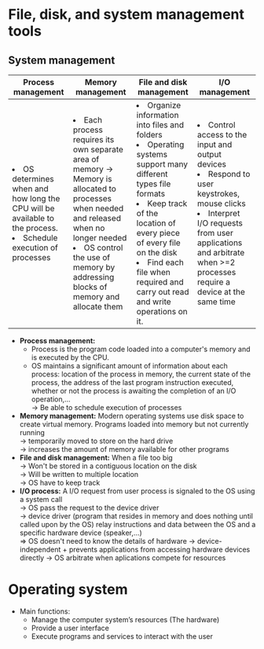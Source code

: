 # File, disk, and system management tools

## System management

| Process management | Memory management | File and disk management | I/O management |
|--|--|--|--|
|<li>OS determines when and how long the CPU will be available to the process.</li><li>Schedule execution of processes</li>|<li>Each process requires its own separate area of memory -> Memory is allocated to processes when needed and released when no longer needed </li><li>OS control the use of memory by addressing blocks of memory and allocate them</li>|<li>Organize information into files and folders</li><li>Operating systems support many different types file formats</li><li>Keep track of the location of every piece of every file on the disk</li><li>Find each file when required and carry out read and write operations on it.</li>|<li>Control access to the input and output devices</li><li>Respond to user keystrokes, mouse clicks</li><li>Interpret I/O requests from user applications and arbitrate when >=2 processes require a device at the same time</li> |

- **Process management:** 
    - Process is the program code loaded into a computer's memory and is executed by the CPU.
    - OS maintains a significant amount of information about each process: location of the process in memory, the current state of the process, the address of the last program instruction executed, whether or not the process is awaiting the completion of an I/O operation,...      
    -> Be able to schedule execution of processes
- **Memory management:** Modern operating systems use disk space to create virtual memory. Programs loaded into memory but not currently running    
-> temporarily moved to store on the hard drive    
-> increases the amount of memory available for other programs
- **File and disk management:** When a file too big     
-> Won't be stored in a contiguous location on the disk      
-> Will be written to multiple location     
-> OS have to keep track
- **I/O process:** A I/O request from user process is signaled to the OS using a system call     
-> OS pass the request to the device driver     
-> device driver (program that resides in memory and does nothing until called upon by the OS) relay instructions and data between the OS and a specific hardware device (speaker,...)     
=> OS doesn't need to know the details of hardware -> device-independent + prevents applications from accessing hardware devices directly -> OS arbitrate when aplications compete for resources
# Operating system
- Main functions:
    - Manage the computer system’s resources (The hardware)
    - Provide a user interface
    - Execute programs and services to interact with the user
